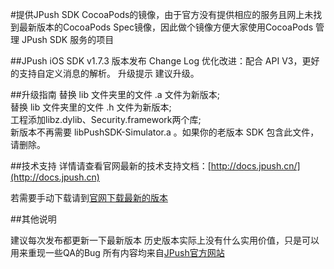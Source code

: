 
#提供JPush SDK CocoaPods的镜像，由于官方没有提供相应的服务且网上未找到最新版本的CocoaPods Spec镜像，因此做个镜像方便大家使用CocoaPods 管理 JPush SDK 服务的项目

##JPush iOS SDK v1.7.3 版本发布
Change Log
优化改进：配合 API V3，更好的支持自定义消息的解析。
升级提示
建议升级。

##升级指南
替换 lib 文件夹里的文件 .a 文件为新版本;  
替换 lib 文件夹里的文件 .h 文件为新版本;  
工程添加libz.dylib、Security.framework两个库;  
新版本不再需要 libPushSDK-Simulator.a 。如果你的老版本 SDK 包含此文件，请删除。  

##技术支持
详情请查看官网最新的技术支持文档：[http://docs.jpush.cn/](http://docs.jpush.cn)

若需要手动下载请到[官网下载最新的版本](https://www.jpush.cn/sdk/ios/)

##其他说明

建议每次发布都更新一下最新版本
历史版本实际上没有什么实用价值，只是可以用来重现一些QA的Bug
所有内容均来自[JPush官方网站](https://www.jpush.cn/)
